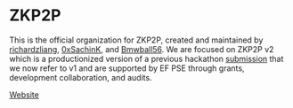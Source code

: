 # ZKP2P
This is the official organization for ZKP2P, created and maintained by [richardzliang](https://twitter.com/richardzliang), [0xSachinK](https://twitter.com/0xSachinK), and [Bmwball56](https://twitter.com/Bmwball56). We are focused on ZKP2P v2 which is a productionized version of a previous hackathon [submission](https://github.com/zkp2p/zk-p2p-v1) that we now refer to v1 and are supported by EF PSE through grants, development collaboration, and audits.

[Website](https://www.appliedzkp.org/projects/zkp2p)
